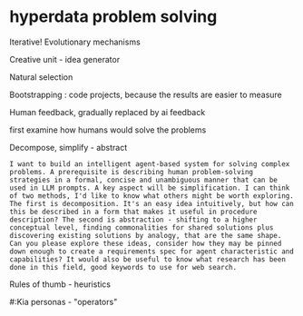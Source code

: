 # hyperdata problem solving



Iterative!
Evolutionary mechanisms 

Creative unit - idea generator

Natural selection

Bootstrapping : code projects, because the results are easier to measure 

Human feedback, gradually replaced by ai feedback

  first examine how humans would solve the problems
  
Decompose, simplify - abstract

```prompt
I want to build an intelligent agent-based system for solving complex problems. A prerequisite is describing human problem-solving strategies in a formal, concise and unambiguous manner that can be used in LLM prompts. A key aspect will be simplification. I can think of two methods, I'd like to know what others might be worth exploring. The first is decomposition. It's an easy idea intuitively, but how can this be described in a form that makes it useful in procedure description? The second is abstraction - shifting to a higher conceptual level, finding commonalities for shared solutions plus discovering existing solutions by analogy, that are the same shape. Can you please explore these ideas, consider how they may be pinned down enough to create a requirements spec for agent characteristic and capabilities? It would also be useful to know what research has been done in this field, good keywords to use for web search.
```

Rules of thumb - heuristics

#:Kia personas - "operators"

